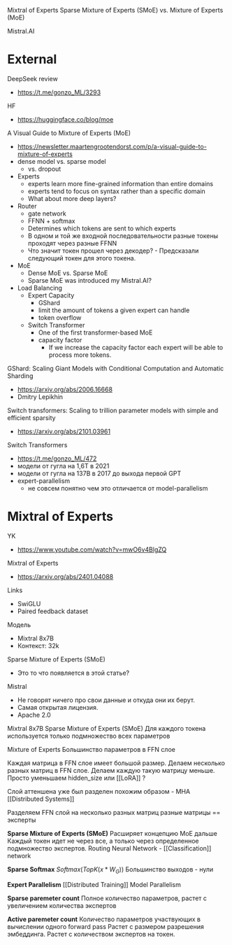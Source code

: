 
Mixtral of Experts
Sparse Mixture of Experts (SMoE)
vs.
Mixture of Experts (MoE)

Mistral.AI

# External

DeepSeek review
- https://t.me/gonzo_ML/3293

HF
- https://huggingface.co/blog/moe

A Visual Guide to Mixture of Experts (MoE)
- https://newsletter.maartengrootendorst.com/p/a-visual-guide-to-mixture-of-experts
- dense model vs. sparse model
	- vs. dropout
- Experts
	- experts learn more fine-grained information than entire domains
	- experts tend to focus on syntax rather than a specific domain
	- What about more deep layers?
- Router
	- gate network
	- FFNN + softmax
	- Determines which tokens are sent to which experts
	- В одном и той же входной последовательности разные токены проходят через разные FFNN
	- Что значит токен прошел через декодер? - Предсказали следующий токен для этого токена.
- MoE
	- Dense MoE vs. Sparse MoE
	- Sparse MoE was introduced my Mistral.AI?
- Load Balancing
	- Expert Capacity
		- GShard
		- limit the amount of tokens a given expert can handle
		- token overflow
	- Switch Transformer
		- One of the first transformer-based MoE
		- capacity factor
			- If we increase the capacity factor each expert will be able to process more tokens.

GShard: Scaling Giant Models with Conditional Computation and Automatic Sharding
- https://arxiv.org/abs/2006.16668
- Dmitry Lepikhin

Switch transformers: Scaling to trillion parameter models with simple and efficient sparsity
- https://arxiv.org/abs/2101.03961

Switch Transformers
- https://t.me/gonzo_ML/472
- модели от гугла на 1,6T в 2021
- модели от гугла на 137B в 2017 до выхода первой GPT
- expert-parallelism
	- не совсем понятно чем это отличается от model-parallelism


# Mixtral of Experts

YK
- https://www.youtube.com/watch?v=mwO6v4BlgZQ

Mixtral of Experts
- https://arxiv.org/abs/2401.04088

Links
- SwiGLU
- Paired feedback dataset

Модель
- Mixtral 8x7B
- Контекст: 32k

Sparse Mixture of Experts (SMoE)
- Это то что появляется в этой статье?

Mistral
- Не говорят ничего про свои данные и откуда они их берут.
- Самая открытая лицензия.
- Apache 2.0

Mixtral 8x7B
Sparse Mixture of Experts (SMoE)
Для каждого токена используется только подмножество всех параметров

Mixture of Experts
Большинство параметров в FFN слое

Каждая матрица в FFN слое имеет большой размер.
Делаем несколько разных матриц в FFN слое.
Делаем каждую такую матрицу меньше.
Просто уменьшаем hidden_size или [[LoRA]] ?

Слой аттеншена уже был разделен похожим образом - MHA
[[Distributed Systems]]

Разделяем FFN слой на несколько разных матриц
разные матрицы == эксперты

**Sparse Mixture of Experts (SMoE)**
Расширяет концепцию MoE дальше
Каждый токен идет не через все, а только через определенное подмножество экспертов.
Routing Neural Network - [[Classification]] network

**Sparse Softmax**
$Softmax(TopK(x*W_G))$
Большинство выходов - нули

**Expert Parallelism**
[[Distributed Training]]
Model Parallelism

**Sparse paremeter count**
Полное количество параметров, растет с увеличением количества экспертов

**Active paremeter count**
Количество параметров участвующих в вычислении одного forward pass
Растет с размером разрешения эмбеддинга.
Растет с количеством экспертов на токен.

